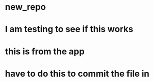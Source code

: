 # new_repo

# I am testing to see if this works 

# this is from the app

# have to do this to commit the file in 
